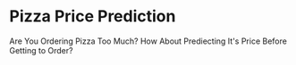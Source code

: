 # Pizza Price Prediction
Are You Ordering Pizza Too Much? How About Prediecting It's Price Before Getting to Order?
